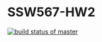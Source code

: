 # SSW567-HW2

[![build status of master](https://app.travis-ci.com/github/nebulouspianist/SSW567-HW2.svg?branch=master)](https://app.travis-ci.com/github/nebulouspianist/SSW567-HW2)
